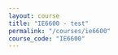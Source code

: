 ```yaml
---
layout: course
title: "IE6600 - test"
permalink: "/courses/ie6600"
course_code: "IE6600"
---
```


<!-- {% for course in site.data.courses %}
  {% if course.code == "CS5800" %}
  {{ course | jsonify }}
  {% endif %}
  {% endfor %} -->